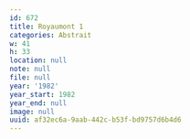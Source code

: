 ```yaml
---
id: 672
title: Royaumont 1
categories: Abstrait
w: 41
h: 33
location: null
note: null
file: null
year: '1982'
year_start: 1982
year_end: null
image: null
uuid: af32ec6a-9aab-442c-b53f-bd9757d6b4d6
---
```


